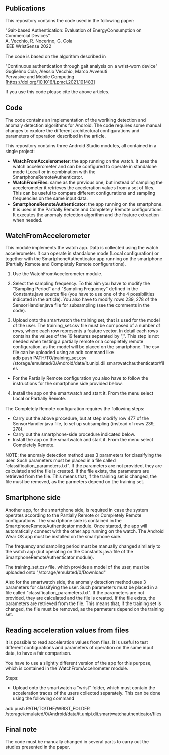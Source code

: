 ## Publications

This repository contains the code used in the following paper: 

"Gait-based Authentication: Evaluation of EnergyConsumption on Commercial Devices"\
A. Vecchio, R. Nocerino, G. Cola\
IEEE WristSense 2022

The code is based on the algorithm described in

"Continuous authentication through gait analysis on a wrist-worn device"\
Guglielmo Cola, Alessio Vecchio, Marco Avvenuti\
Pervasive and Mobile Computing\
[https://doi.org/10.1016/j.pmcj.2021.101483]

If you use this code please cite the above articles. 

## Code

The code contains an implementation of the worlking detection and anomaly detection algorithms for Android. 
The code requires some manual changes to explore the different architectural configurations and parameters of 
operation described in the article. 

This repository contains three Android Studio modules, all contained in a single project: 
- **WatchFromAccelerometer**: the app running on the watch. It uses the watch accelerometer and can be
  configured to operate in standalone mode (Local) or in combination with the SmartphoneRemoteAuthenticator.
- **WatchFromFiles**: same as the previous one, but instead of sampling the accelerometer it retrieves the
  acceleration values from a set of files. This can be useful to compare different configurations and sampling frequencies on the 
  same input data. 
- **SmartphoneRemoteAuthenticator**: the app running on the smartphone. It is used in the Partially Remote and
  Completely Remote configurations. It executes the anomaly detection algorithm and the feature extraction when needed. 


## WatchFromAccelerometer 
This module implements the watch app. Data is collected using the watch accelerometer. 
It can operate in standalone mode (Local configuration) or together with the SmartphoneAuthenticator app
running on the smartphone (Partially Remote and Completely Remote configurations).

1) Use the WatchFromAccelerometer module.

2) Select the sampling frequency. To this aim you have to modify the "Sampling Period" and 
   "Sampling Frequency" defined in the Constants.java source file (you have to use 
   one of the 4 possibilities indicated in the article). 
   You also have to modify rows 239, 278 of the SensorHandler.java file for subsampling (see the comments in the code).

3) Upload onto the smartwatch the training set, that is used for the model of the user. The training_set.csv file must be composed of a number of 
rows, where each row represents a feature vector. In detail each rows contains the values of the 19 features separated by ",". This step is not needed when testing a partially 
remote or a completely remote configuration, as the model will be placed on the smartphone. The csv file can be uploaded using an adb command like\
   adb push PATH/TO/training_set.csv /storage/emulated/0/Android/data/it.unipi.dii.smartwatchauthenticator/files
- For the Partially Remote configuration you also have to follow the instructions for the smartphone side provided below. 

4) Install the app on the smartwatch and start it. From the menu select Local or Partially Remote. 



The Completely Remote configuration requires the following steps: 
- Carry out the above procedure, but at step modify row 477 of the SensorHandler.java file, to set up subsampling (instead of rows 239, 278).
- Carry out the smartphone-side procedure indicated below. 
- Install the app on the smartwatch and start it. From the menu select Completely Remote. 

NOTE: the anomaly detection method uses 3 parameters for classifying the user. 
Such parameters must be placed in a file called "classification_parameters.txt". 
If the parameters are not provided, they are calculated and the file is created. 
If the file exists, the parameters are retrieved from the file. This means that, if the
training set is changed, the file must be removed, as the parmeters depend on the training set. 

## Smartphone side
Another app, for the smartphone side, is required in case the system operates according to the 
Partially Remote or Completely Remote configurations. The smartphone side is contained in the
SmartphoneRemoteAuthenticator module. Once started, the app will automatically connect with the 
other app running on the watch. The Android Wear OS app must be installed on the smartphone side. 

The frequency and sampling period must be manually changed similarly to the watch app (but operating on the
Constants.java file of the SmartphoneRemoteAuthenticator module). 

The training_set.csv file, which provides a model of the user, must be uploaded onto
"/storage/emulated/0/Download"

Also for the smartwatch side, the anomaly detection method uses 3 parameters for classifying the user.
Such parameters must be placed in a file called "classification_parameters.txt".
If the parameters are not provided, they are calculated and the file is created.
If the file exists, the parameters are retrieved from the file. This means that, if the
training set is changed, the file must be removed, as the parmeters depend on the training set.


## Reading acceleration values from files
It is possible to read acceleration values from files. It is useful to test different configurations and
parameters of operation on the same input data, to have a fair comparison. 

You have to use a slightly different version of the app for 
this purpose, which is contained in the WatchFromAccelrometer module.

Steps:
- Upload onto the smartwatch a "wrist" folder, which must contain the acceleration traces of the users collected separately. 
 This can be done using the following command
 
 adb push PATH/TO/THE/WRIST_FOLDER /storage/emulated/0/Android/data/it.unipi.dii.smartwatchauthenticator/files
  
## Final note
The code must be manually changed in several parts to carry out the studies presented in the paper. 
